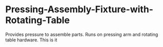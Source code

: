 # Pressing-Assembly-Fixture-with-Rotating-Table
Provides pressure to assemble parts.  Runs on pressing arm and rotating table hardware.
This is it

